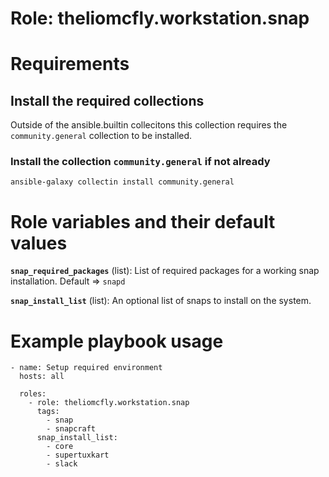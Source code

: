 # Role: theliomcfly.workstation.snap

# Requirements

## Install the required collections

Outside of the ansible.builtin collecitons this collection requires the ```community.general``` collection to be installed.

### Install the collection ```community.general``` if not already
```
ansible-galaxy collectin install community.general
```

# Role variables and their default values

**```snap_required_packages```** (list): List of required packages for a working snap installation. Default => ```snapd```

**```snap_install_list```** (list): An optional list of snaps to install on the system. 

# Example playbook usage
```
- name: Setup required environment
  hosts: all
    
  roles:
    - role: theliomcfly.workstation.snap
      tags: 
        - snap
        - snapcraft
      snap_install_list:
        - core
        - supertuxkart
        - slack
```